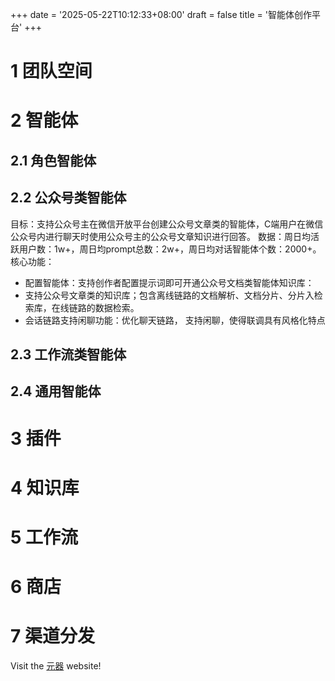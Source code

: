 +++
date = '2025-05-22T10:12:33+08:00'
draft = false
title = '智能体创作平台'
+++


<!--more-->
# 1 团队空间

# 2 智能体

## 2.1 角色智能体

## 2.2 公众号类智能体
目标：支持公众号主在微信开放平台创建公众号文章类的智能体，C端用户在微信公众号内进行聊天时使用公众号主的公众号文章知识进行回答。
数据：周日均活跃用户数：1w+，周日均prompt总数：2w+，周日均对话智能体个数：2000+。
核心功能：
- 配置智能体：支持创作者配置提示词即可开通公众号文档类智能体知识库：
- 支持公众号文章类的知识库；包含离线链路的文档解析、文档分片、分片入检索库，在线链路的数据检索。
- 会话链路支持闲聊功能：优化聊天链路， 支持闲聊，使得联调具有风格化特点

## 2.3 工作流类智能体
## 2.4 通用智能体

# 3 插件

# 4 知识库

# 5 工作流

# 6 商店

# 7 渠道分发


Visit the [元器](https://yuanqi.tencent.com/) website!